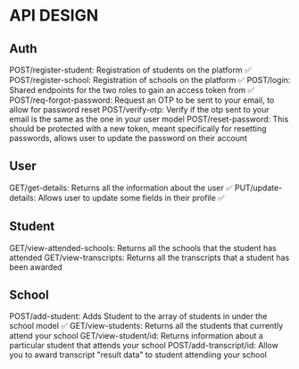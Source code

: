 # API DESIGN

## Auth

POST/register-student: Registration of students on the platform ✅
POST/register-school: Registration of schools on the platform ✅
POST/login: Shared endpoints for the two roles to gain an access token from ✅
POST/req-forgot-password: Request an OTP to be sent to your email, to allow for password reset
POST/verify-otp: Verify if the otp sent to your email is the same as the one in your user model
POST/reset-password: This should be protected with a new token, meant specifically for resetting passwords, allows user to update the password on their account

## User

GET/get-details: Returns all the information about the user ✅
PUT/update-details: Allows user to update some fields in their profile ✅

## Student

GET/view-attended-schools: Returns all the schools that the student has attended
GET/view-transcripts: Returns all the transcripts that a student has been awarded

## School

POST/add-student: Adds Student to the array of students in under the school model ✅
GET/view-students: Returns all the students that currently attend your school
GET/view-student/id: Returns information about a particular student that attends your school
POST/add-transcript/id: Allow you to award transcript "result data" to student attendiing your school
